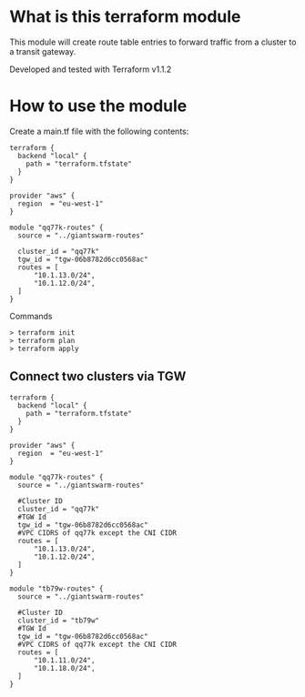 # What is this terraform module
This module will create route table entries to forward traffic from a cluster to a transit gateway.

Developed and tested with Terraform v1.1.2

# How to use the module
Create a main.tf file with the following contents:
```
terraform {
  backend "local" {
    path = "terraform.tfstate"
  }
}

provider "aws" {
  region  = "eu-west-1"
}

module "qq77k-routes" {
  source = "../giantswarm-routes"

  cluster_id = "qq77k"
  tgw_id = "tgw-06b8782d6cc0568ac"
  routes = [
      "10.1.13.0/24",
      "10.1.12.0/24",
  ]
}
```

Commands

```
> terraform init
> terraform plan
> terraform apply
```

## Connect two clusters via TGW
```
terraform {
  backend "local" {
    path = "terraform.tfstate"
  }
}

provider "aws" {
  region  = "eu-west-1"
}

module "qq77k-routes" {
  source = "../giantswarm-routes"

  #Cluster ID
  cluster_id = "qq77k"
  #TGW Id
  tgw_id = "tgw-06b8782d6cc0568ac"
  #VPC CIDRS of qq77k except the CNI CIDR
  routes = [
      "10.1.13.0/24",
      "10.1.12.0/24",
  ]
}

module "tb79w-routes" {
  source = "../giantswarm-routes"

  #Cluster ID
  cluster_id = "tb79w"
  #TGW Id
  tgw_id = "tgw-06b8782d6cc0568ac"
  #VPC CIDRS of qq77k except the CNI CIDR
  routes = [
      "10.1.11.0/24",
      "10.1.18.0/24",
  ]
}
```
